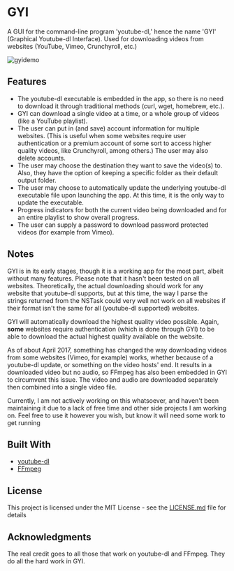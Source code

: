 # GYI
A GUI for the command-line program 'youtube-dl,' hence the name 'GYI' (Graphical Youtube-dl Interface). Used for downloading videos from websites (YouTube, Vimeo, Crunchyroll, etc.)

![gyidemo](https://user-images.githubusercontent.com/16965587/38143830-7434aa4e-33ff-11e8-9ce1-8776d56f924c.gif)

## Features
* The youtube-dl executable is embedded in the app, so there is no need to download it through traditional methods (curl, wget, homebrew, etc.).
* GYI can download a single video at a time, or a whole group of videos (like a YouTube playlist).
* The user can put in (and save) account information for multiple websites. (This is useful when some websites require user authentication or a premium account of some sort to access higher quality videos, like Crunchyroll, among others.) The user may also delete accounts.
* The user may choose the destination they want to save the video(s) to. Also, they have the option of keeping a specific folder as their default output folder.
* The user may choose to automatically update the underlying youtube-dl executable file upon launching the app. At this time, it is the only way to update the executable.
* Progress indicators for both the current video being downloaded and for an entire playlist to show overall progress.
* The user can supply a password to download password protected videos (for example from Vimeo). 


## Notes
GYI is in its early stages, though it is a working app for the most part, albeit without many features. Please note that it hasn't been tested on all websites. Theoretically, the actual downloading should work for any website that youtube-dl supports, but at this time, the way I parse the strings returned from the NSTask could very well not work on all websites if their format isn't the same for all (youtube-dl supported) websites.

GYI will automatically download the highest quality video possible. Again, **some** websites require authentication (which is done through GYI) to be able to download the actual highest quality available on the website.

As of about April 2017, something has changed the way downloading videos from some websites (Vimeo, for example) works, whether because of a youtube-dl update, or something on the video hosts' end. It results in a downloaded video but no audio, so FFmpeg has also been embedded in GYI to circumvent this issue. The video and audio are downloaded separately then combined into a single video file.

Currently, I am not actively working on this whatsoever, and haven't been maintaining it due to a lack of free time and other side projects I am working on. Feel free to use it however you wish, but know it will need some work to get running

## Built With
* [youtube-dl](https://github.com/rg3/youtube-dl)
* [FFmpeg](https://github.com/FFmpeg/FFmpeg)

## License
This project is licensed under the MIT License - see the [LICENSE.md](LICENSE.md) file for details

## Acknowledgments
The real credit goes to all those that work on youtube-dl and FFmpeg. They do all the hard work in GYI.

